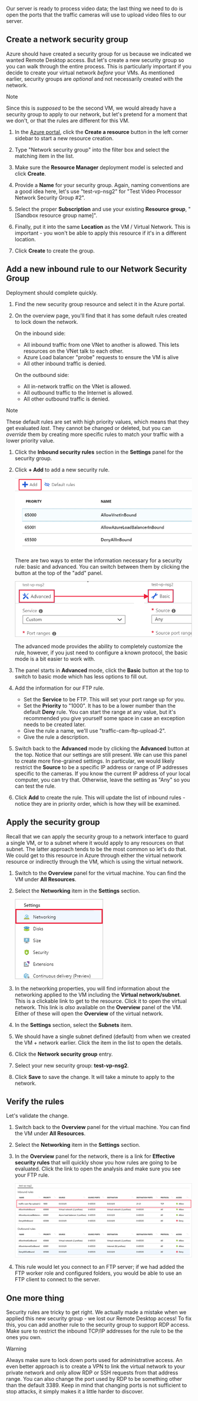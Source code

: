 Our server is ready to process video data; the last thing we need to do is open the ports that the traffic cameras will use to upload video files to our server.

## Create a network security group

Azure should have created a security group for us because we indicated we wanted Remote Desktop access. But let's create a new security group so you can walk through the entire process. This is particularly important if you decide to create your virtual network _before_ your VMs. As mentioned earlier, security groups are _optional_ and not necessarily created with the network.

> [!NOTE]
> Since this is _supposed_ to be the second VM, we would already have a security group to apply to our network, but let's pretend for a moment that we don't, or that the rules are different for this VM.

1. In the [Azure portal](https://portal.azure.com/triplecrownlabs.onmicrosoft.com?azure-portal=true), click the **Create a resource** button in the left corner sidebar to start a new resource creation.

1. Type "Network security group" into the filter box and select the matching item in the list.

1. Make sure the **Resource Manager** deployment model is selected and click **Create**.

1. Provide a **Name** for your security group. Again, naming conventions are a good idea here, let's use "test-vp-nsg2" for "Test Video Processor Network Security Group #2".

1. Select the proper **Subscription** and use your existing **Resource group**, "<rgn>[Sandbox resource group name]</rgn>".

1. Finally, put it into the same **Location** as the VM / Virtual Network. This is important - you won't be able to apply this resource if it's in a different location.

1. Click **Create** to create the group.

## Add a new inbound rule to our Network Security Group

Deployment should complete quickly.

1. Find the new security group resource and select it in the Azure portal.

1. On the overview page, you'll find that it has some default rules created to lock down the network.

    On the inbound side:

    - All inbound traffic from one VNet to another is allowed. This lets resources on the VNet talk to each other.
    - Azure Load balancer "probe" requests to ensure the VM is alive
    - All other inbound traffic is denied.
    
    On the outbound side:
    - All in-network traffic on the VNet is allowed.
    - All outbound traffic to the Internet is allowed.
    - All other outbound traffic is denied.

> [!NOTE]
> These default rules are set with high priority values, which means that they get evaluated _last_. They cannot be changed or deleted, but you can _override_ them by creating more specific rules to match your traffic with a lower priority value.

1. Click the **Inbound security rules** section in the **Settings** panel for the security group.

1. Click **+ Add** to add a new security rule.

    ![Screenshot showing the "Add a security Rule" dialog.](../media/8-add-rule.png)

    There are two ways to enter the information necessary for a security rule: basic and advanced. You can switch between them by clicking the button at the top of the "add" panel.

    ![A pair of screenshots of the Azure portal showing the toggle between Basic and Advanced rule input, with an arrow linking between the two states of the toggle button highlighted.](../media/8-advanced-create-rule.png)

    The advanced mode provides the ability to completely customize the rule, however, if you just need to configure a known protocol, the basic mode is a bit easier to work with.

1. The panel starts in **Advanced** mode, click the **Basic** button at the top to switch to basic mode which has less options to fill out.

1. Add the information for our FTP rule.

    - Set the **Service** to be FTP. This will set your port range up for you.
    - Set the **Priority** to "1000". It has to be a lower number than the default **Deny** rule. You can start the range at any value, but it's recommended you give yourself some space in case an exception needs to be created later.
    - Give the rule a name, we'll use "traffic-cam-ftp-upload-2".
    - Give the rule a description.

1. Switch back to the **Advanced** mode by clicking the **Advanced** button at the top. Notice that our settings are still present. We can use this panel to create more fine-grained settings. In particular, we would likely restrict the **Source** to be a specific IP address or range of IP addresses specific to the cameras. If you know the current IP address of your local computer, you can try that. Otherwise, leave the setting as "Any" so you can test the rule.

1. Click **Add** to create the rule. This will update the list of inbound rules - notice they are in priority order, which is how they will be examined.

## Apply the security group

Recall that we can apply the security group to a network interface to guard a single VM, or to a subnet where it would apply to any resources on that subnet. The latter approach tends to be the most common so let's do that. We could get to this resource in Azure through either the virtual network resource or indirectly through the VM, which is using the virtual network.

1. Switch to the **Overview** panel for the virtual machine. You can find the VM under **All Resources**.

1. Select the **Networking** item in the **Settings** section.

    ![Screenshot showing the details of the networking item in the VM settings with the Network Security Group applied.](../media/8-network-settings.png)

1. In the networking properties, you will find information about the networking applied to the VM including the **Virtual network/subnet**. This is a clickable link to get to the resource. Click it to open the virtual network. This link is _also_ available on the **Overview** panel of the VM. Either of these will open the **Overview** of the virtual network.

1. In the **Settings** section, select the **Subnets** item.

1. We should have a single subnet defined (default) from when we created the VM + network earlier. Click the item in the list to open the details.

1. Click the **Network security group** entry.

1. Select your new security group: **test-vp-nsg2**.

1. Click **Save** to save the change. It will take a minute to apply to the network.

## Verify the rules

Let's validate the change.

1. Switch back to the **Overview** panel for the virtual machine. You can find the VM under **All Resources**.

1. Select the **Networking** item in the **Settings** section.

1. In the **Overview** panel for the network, there is a link for **Effective security rules** that will quickly show you how rules are going to be evaluated. Click the link to open the analysis and make sure you see your FTP rule.

    ![Screenshot showing the effective security rules for our network.](../media/8-effective-rules.png)

1. This rule would let you connect to an FTP server; if we had added the FTP worker role and configured folders, you would be able to use an FTP client to connect to the server.

## One more thing

Security rules are tricky to get right. We actually made a mistake when we applied this new security group - we lost our Remote Desktop access! To fix this, you can add another rule to the security group to support RDP access. Make sure to restrict the inbound TCP/IP addresses for the rule to be the ones you own.

> [!WARNING]
> Always make sure to lock down ports used for administrative access. An even better approach is to create a VPN to link the virtual network to your private network and only allow RDP or SSH requests from that address range. You can also change the port used by RDP to be something other than the default 3389. Keep in mind that changing ports is not sufficient to stop attacks, it simply makes it a little harder to discover.